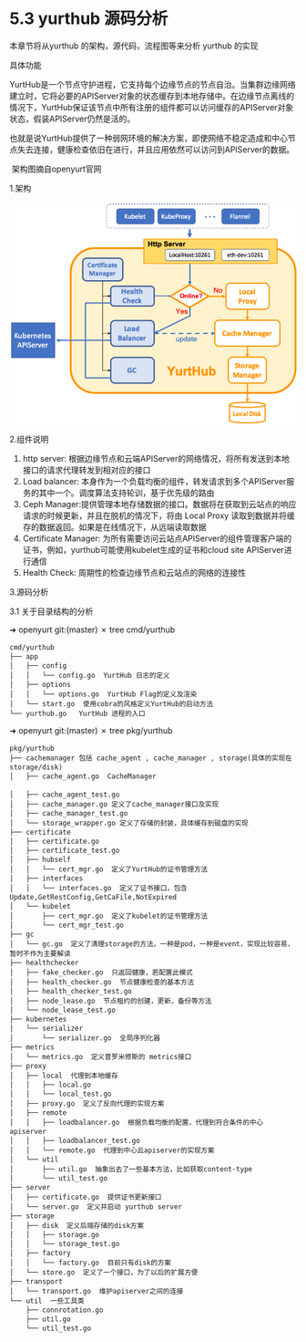# 5.3 yurthub 源码分析



本章节将从yurthub 的架构，源代码，流程图等来分析 yurthub 的实现

具体功能

​    YurtHub是一个节点守护进程，它支持每个边缘节点的节点自治。当集群边缘网络建立时，它将必要的APIServer对象的状态缓存到本地存储中。在边缘节点离线的情况下，YurtHub保证该节点中所有注册的组件都可以访问缓存的APIServer对象状态，假装APIServer仍然是活的。

​    也就是说YurtHub提供了一种弱网环境的解决方案，即使网络不稳定造成和中心节点失去连接，健康检查依旧在进行，并且应用依然可以访问到APIServer的数据。

​    架构图摘自openyurt官网

1.架构

<img src="./image/yurthub.png" alt="img" style="zoom:80%;" />



2.组件说明

1. http server: 根据边缘节点和云端APIServer的网络情况，将所有发送到本地接口的请求代理转发到相对应的接口
2. Load balancer: 本身作为一个负载均衡的组件，转发请求到多个APIServer服务的其中一个。调度算法支持轮训，基于优先级的路由
3. Ceph Manager:提供管理本地存储数据的接口。数据将在获取到云站点的响应请求的时候更新，并且在脱机的情况下，将由 Local Proxy 读取到数据并将缓存的数据返回。如果是在线情况下，从远端读取数据
4. Certificate Manager: 为所有需要访问云站点APIServer的组件管理客户端的证书，例如，yurthub可能使用kubelet生成的证书和cloud site APIServer进行通信
5. Health Check: 周期性的检查边缘节点和云站点的网络的连接性



3.源码分析

3.1 关于目录结构的分析

➜  openyurt git:(master) ✗ tree cmd/yurthub 

```
cmd/yurthub
├── app
│   ├── config
│   │   └── config.go  YurtHub 日志的定义
│   ├── options
│   │   └── options.go  YurtHub Flag的定义及渲染
│   └── start.go  使用cobra的风格定义YurtHub的启动方法
└── yurthub.go   YurtHub 进程的入口
```

➜  openyurt git:(master) ✗ tree pkg/yurthub 

```
pkg/yurthub 
├── cachemanager 包括 cache_agent , cache_manager , storage(具体的实现在 storage/disk)
│   ├── cache_agent.go  CacheManager

│   ├── cache_agent_test.go
│   ├── cache_manager.go 定义了cache_manager接口及实现
│   ├── cache_manager_test.go
│   └── storage_wrapper.go 定义了存储的封装，具体缓存到磁盘的实现
├── certificate
│   ├── certificate.go 
│   ├── certificate_test.go
│   ├── hubself
│   │   └── cert_mgr.go  定义了YurtHub的证书管理方法
│   ├── interfaces
│   │   └── interfaces.go  定义了证书接口，包含Update,GetRestConfig,GetCaFile,NotExpired
│   └── kubelet
│       ├── cert_mgr.go  定义了kubelet的证书管理方法
│       └── cert_mgr_test.go
├── gc
│   └── gc.go  定义了清理storage的方法，一种是pod，一种是event，实现比较容易，暂时不作为主要解读
├── healthchecker
│   ├── fake_checker.go  只返回健康，若配置此模式
│   ├── health_checker.go  节点健康检查的基本方法
│   ├── health_checker_test.go
│   ├── node_lease.go  节点租约的创建，更新，备份等方法
│   └── node_lease_test.go
├── kubernetes
│   └── serializer
│       └── serializer.go  全局序列化器
├── metrics
│   └── metrics.go  定义普罗米修斯的 metrics接口
├── proxy
│   ├── local  代理到本地缓存
│   │   ├── local.go
│   │   └── local_test.go
│   ├── proxy.go  定义了反向代理的实现方案
│   ├── remote
│   │   ├── loadbalancer.go  根据负载均衡的配置，代理到符合条件的中心apiserver
│   │   ├── loadbalancer_test.go
│   │   └── remote.go  代理到中心云apiserver的实现方案
│   └── util
│       ├── util.go  抽象出去了一些基本方法，比如获取content-type
│       └── util_test.go
├── server
│   ├── certificate.go  提供证书更新接口
│   └── server.go  定义并启动 yurthub server
├── storage
│   ├── disk  定义后端存储的disk方案
│   │   ├── storage.go
│   │   └── storage_test.go
│   ├── factory
│   │   └── factory.go  目前只有disk的方案
│   └── store.go  定义了一个接口，为了以后的扩展方便
├── transport
│   └── transport.go  维护apiserver之间的连接
└── util  一些工具类
    ├── connrotation.go
    ├── util.go
    └── util_test.go

